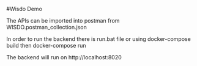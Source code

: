 #Wisdo Demo

The APIs can be imported into postman from WISDO.postman_collection.json

In order to run the backend there is run.bat file or using docker-compose build then docker-compose run

The backend will run on http://localhost:8020

